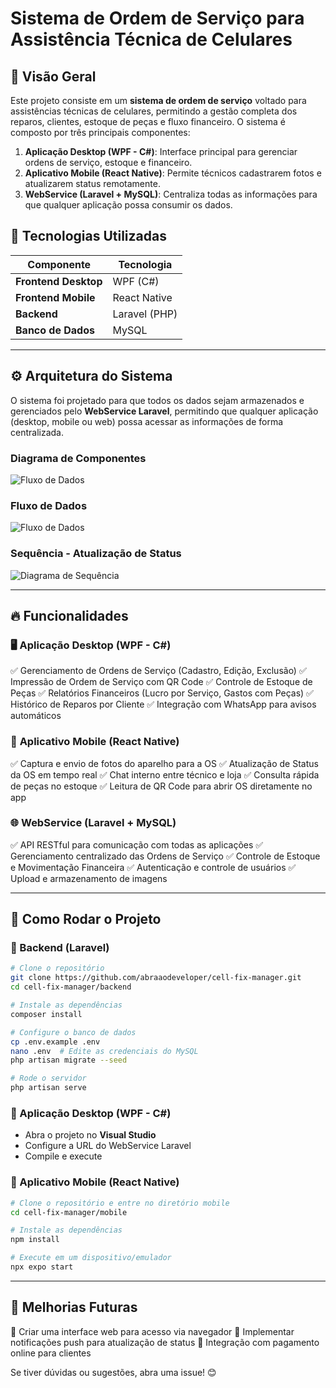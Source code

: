 # Sistema de Ordem de Serviço para Assistência Técnica de Celulares

## 📌 Visão Geral
Este projeto consiste em um **sistema de ordem de serviço** voltado para assistências técnicas de celulares, permitindo a gestão completa dos reparos, clientes, estoque de peças e fluxo financeiro. O sistema é composto por três principais componentes:

1. **Aplicação Desktop (WPF - C#)**: Interface principal para gerenciar ordens de serviço, estoque e financeiro.
2. **Aplicativo Mobile (React Native)**: Permite técnicos cadastrarem fotos e atualizarem status remotamente.
3. **WebService (Laravel + MySQL)**: Centraliza todas as informações para que qualquer aplicação possa consumir os dados.

## 🔧 Tecnologias Utilizadas

| Componente        | Tecnologia         |
|------------------|------------------|
| **Frontend Desktop** | WPF (C#) |
| **Frontend Mobile** | React Native |
| **Backend** | Laravel (PHP) |
| **Banco de Dados** | MySQL |

---

## ⚙️ Arquitetura do Sistema
O sistema foi projetado para que todos os dados sejam armazenados e gerenciados pelo **WebService Laravel**, permitindo que qualquer aplicação (desktop, mobile ou web) possa acessar as informações de forma centralizada.

### **Diagrama de Componentes**
![Fluxo de Dados](http://www.plantuml.com/plantuml/proxy?src=https://raw.githubusercontent.com/abraaodeveloper/cell-fix-manager/main/docs/component_diagram.puml)

### **Fluxo de Dados**
![Fluxo de Dados](http://www.plantuml.com/plantuml/proxy?src=https://raw.githubusercontent.com/abraaodeveloper/cell-fix-manager/main/docs/data_flow_diagram.puml)



### **Sequência - Atualização de Status**
![Diagrama de Sequência](http://www.plantuml.com/plantuml/proxy?src=https://raw.githubusercontent.com/abraaodeveloper/cell-fix-manager/main/docs/sequence_status_update.puml)

---

## 🔥 Funcionalidades

### 🖥️ **Aplicação Desktop (WPF - C#)**
✅ Gerenciamento de Ordens de Serviço (Cadastro, Edição, Exclusão)
✅ Impressão de Ordem de Serviço com QR Code
✅ Controle de Estoque de Peças
✅ Relatórios Financeiros (Lucro por Serviço, Gastos com Peças)
✅ Histórico de Reparos por Cliente
✅ Integração com WhatsApp para avisos automáticos

### 📱 **Aplicativo Mobile (React Native)**
✅ Captura e envio de fotos do aparelho para a OS
✅ Atualização de Status da OS em tempo real
✅ Chat interno entre técnico e loja
✅ Consulta rápida de peças no estoque
✅ Leitura de QR Code para abrir OS diretamente no app

### 🌐 **WebService (Laravel + MySQL)**
✅ API RESTful para comunicação com todas as aplicações
✅ Gerenciamento centralizado das Ordens de Serviço
✅ Controle de Estoque e Movimentação Financeira
✅ Autenticação e controle de usuários
✅ Upload e armazenamento de imagens

---

## 🚀 Como Rodar o Projeto

### 🔹 Backend (Laravel)
```bash
# Clone o repositório
git clone https://github.com/abraaodeveloper/cell-fix-manager.git
cd cell-fix-manager/backend

# Instale as dependências
composer install

# Configure o banco de dados
cp .env.example .env
nano .env  # Edite as credenciais do MySQL
php artisan migrate --seed

# Rode o servidor
php artisan serve
```

### 🔹 Aplicação Desktop (WPF - C#)
- Abra o projeto no **Visual Studio**
- Configure a URL do WebService Laravel
- Compile e execute

### 🔹 Aplicativo Mobile (React Native)
```bash
# Clone o repositório e entre no diretório mobile
cd cell-fix-manager/mobile

# Instale as dependências
npm install

# Execute em um dispositivo/emulador
npx expo start
```

---

## 🔄 Melhorias Futuras
🚀 Criar uma interface web para acesso via navegador
🚀 Implementar notificações push para atualização de status
🚀 Integração com pagamento online para clientes

Se tiver dúvidas ou sugestões, abra uma issue! 😊


